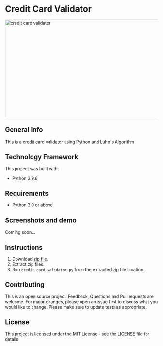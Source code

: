 # Credit Card Validator

<img src="https://raw.githubusercontent.com/seraph776/seraph776/main/resources/creditCardValidator.jpg" height="320" width="555" alt="credit card validator"/>


## General Info
This is a credit card validator using Python and Luhn's Algorithm

## Technology Framework
This project was built with:
 - Python 3.9.6

## Requirements
- Python 3.0 or above

## Screenshots and demo
Coming soon...

## Instructions
1. Download [zip file](https://github.com/seraph776/credit_card_validator/archive/refs/heads/main.zip). 
2. Extract zip files.
3. Run `credit_card_validator.py` from the extracted zip file location. 

## Contributing
This is an open source project. Feedback, Questions and Pull requests are welcome. For major changes, please open an 
issue first to discuss what you would like to change. Please make sure to update tests as appropriate.

## License
This project is licensed under the MIT License - see the [LICENSE](https://choosealicense.com/licenses/mit/) file for details






















